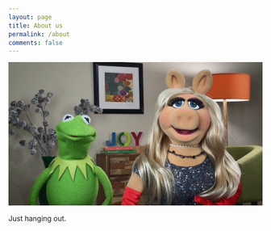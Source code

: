 ```yaml
---
layout: page
title: About us
permalink: /about
comments: false
---
```


<div class="row justify-content-between">
<div class="col-md-8 pr-5">

<img src="../assets/images/about.jpg" alt="Phoebe and Malthe">

Just hanging out.
